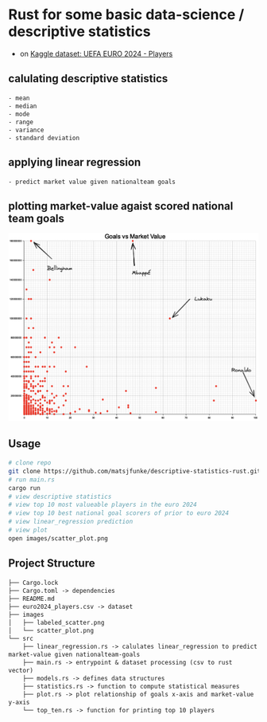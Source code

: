 # Rust for some basic data-science / descriptive statistics 
- on [Kaggle dataset: UEFA EURO 2024 - Players](https://www.kaggle.com/datasets/damirdizdarevic/uefa-euro-2024-players)
  
## calulating descriptive statistics
    - mean
    - median 
    - mode
    - range
    - variance
    - standard deviation
## applying linear regression
    - predict market value given nationalteam goals

## plotting market-value agaist scored national team goals
![plot](images/labeled_scatter.png)

## Usage
```bash
# clone repo
git clone https://github.com/matsjfunke/descriptive-statistics-rust.git
# run main.rs
cargo run
# view descriptive statistics
# view top 10 most valueable players in the euro 2024
# view top 10 best national goal scorers of prior to euro 2024
# view linear_regression prediction
# view plot
open images/scatter_plot.png
```

## Project Structure
```
├── Cargo.lock
├── Cargo.toml -> dependencies
├── README.md
├── euro2024_players.csv -> dataset
├── images
│   ├── labeled_scatter.png
│   └── scatter_plot.png
└── src
    ├── linear_regression.rs -> calulates linear_regression to predict market-value given nationalteam-goals
    ├── main.rs -> entrypoint & dataset processing (csv to rust vector)
    ├── models.rs -> defines data structures
    ├── statistics.rs -> function to compute statistical measures
    ├── plot.rs -> plot relationship of goals x-axis and market-value y-axis
    └── top_ten.rs -> function for printing top 10 players
```
